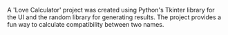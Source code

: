 A 'Love Calculator' project was created using Python's Tkinter library for the UI and the random library for generating results. The project provides a fun way to calculate compatibility between two names.
